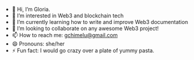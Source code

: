 - 👋 Hi, I’m Gloria.
- 👀 I’m interested in Web3 and blockchain tech
- 🌱 I’m currently learning how to write and improve Web3 documentation
- 💞️ I’m looking to collaborate on any awesome Web3 project!
- 📫 How to reach me: gchimelu@gmail.com
- 😄 Pronouns: she/her
- ⚡ Fun fact: I would go crazy over a plate of yummy pasta.

<!---
gchimelu/gchimelu is a ✨ special ✨ repository because its `README.md` (this file) appears on your GitHub profile.
You can click the Preview link to take a look at your changes.
--->
